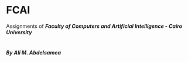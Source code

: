 # FCAI
Assignments of *******Faculty of Computers and Artificial Intelligence - Cairo University*******
#
*******By Ali M. Abdelsamea*******
